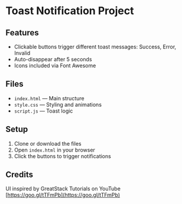 # Toast Notification Project

## Features
- Clickable buttons trigger different toast messages: Success, Error, Invalid
- Auto-disappear after 5 seconds
- Icons included via Font Awesome

## Files
- `index.html` — Main structure
- `style.css` — Styling and animations
- `script.js` — Toast logic

## Setup
1. Clone or download the files
2. Open `index.html` in your browser
3. Click the buttons to trigger notifications

## Credits
UI inspired by GreatStack Tutorials on YouTube  
[https://goo.gl/tTFmPb](https://goo.gl/tTFmPb)

